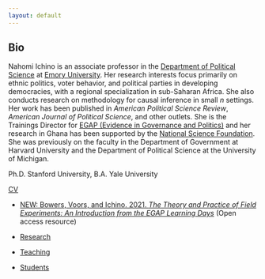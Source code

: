 ```yaml
---
layout: default
---
```

## Bio

Nahomi Ichino is an associate professor in the [Department of Political Science](http://polisci.emory.edu/home/index.html) at [Emory University](https://www.emory.edu/home/index.html). Her research interests focus primarily on ethnic politics, voter behavior, and political parties in developing democracies, with a regional specialization in sub-Saharan Africa. She also conducts research on methodology for causal inference in small _n_ settings. Her work has been published in _American Political Science Review_, _American Journal of Political Science_, and other outlets. She is the Trainings Director for [EGAP (Evidence in Governance and Politics)](https://egap.org) and her research in Ghana has been supported by the [National Science Foundation](https://www.nsf.gov). She was previously on the faculty in the Department of Government at Harvard University and the Department of Political Science at the University of Michigan.

Ph.D. Stanford University, B.A. Yale University

[CV](https://www.dropbox.com/s/il77d29xkwf552m/ichino-cv.pdf?dl=0)

- [NEW: Bowers, Voors, and Ichino.  2021.  _The Theory and Practice of Field Experiments: An Introduction from the EGAP Learning Days_](https://egap.github.io/theory_and_practice_of_field_experiments/) (Open access resource)

- [Research](./research.html)

- [Teaching](./teaching.html)

- [Students](./students.html)